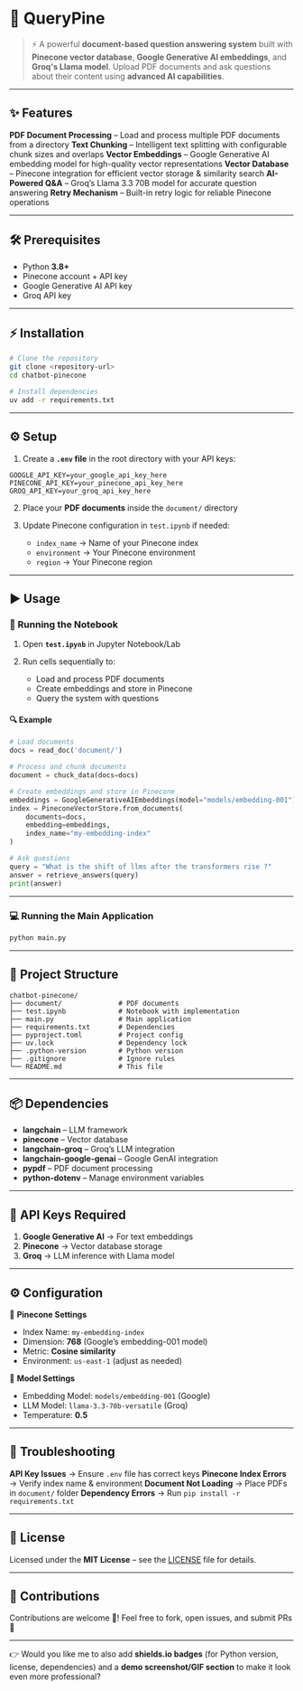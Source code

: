 

# 📘 QueryPine

> ⚡️ A powerful **document-based question answering system** built with **Pinecone vector database**, **Google Generative AI embeddings**, and **Groq's Llama model**.
> Upload PDF documents and ask questions about their content using **advanced AI capabilities**.

---

## ✨ Features

 **PDF Document Processing** – Load and process multiple PDF documents from a directory
 **Text Chunking** – Intelligent text splitting with configurable chunk sizes and overlaps
 **Vector Embeddings** – Google Generative AI embedding model for high-quality vector representations
 **Vector Database** – Pinecone integration for efficient vector storage & similarity search
 **AI-Powered Q\&A** – Groq’s Llama 3.3 70B model for accurate question answering
 **Retry Mechanism** – Built-in retry logic for reliable Pinecone operations

---

## 🛠️ Prerequisites

*  Python **3.8+**
*  Pinecone account + API key
*  Google Generative AI API key
*  Groq API key

---

## ⚡ Installation

```bash
# Clone the repository
git clone <repository-url>
cd chatbot-pinecone

# Install dependencies
uv add -r requirements.txt
```

---

## ⚙️ Setup

1. Create a **`.env` file** in the root directory with your API keys:

```env
GOOGLE_API_KEY=your_google_api_key_here
PINECONE_API_KEY=your_pinecone_api_key_here
GROQ_API_KEY=your_groq_api_key_here
```

2. Place your **PDF documents** inside the `document/` directory
3. Update Pinecone configuration in `test.ipynb` if needed:

   * `index_name` → Name of your Pinecone index
   * `environment` → Your Pinecone environment
   * `region` → Your Pinecone region

---

## ▶️ Usage

### 📓 Running the Notebook

1. Open **`test.ipynb`** in Jupyter Notebook/Lab
2. Run cells sequentially to:

   * Load and process PDF documents
   * Create embeddings and store in Pinecone
   * Query the system with questions

#### 🔍 Example

```python
# Load documents
docs = read_doc('document/')

# Process and chunk documents
document = chuck_data(docs=docs)

# Create embeddings and store in Pinecone
embeddings = GoogleGenerativeAIEmbeddings(model="models/embedding-001")
index = PineconeVectorStore.from_documents(
    documents=docs,
    embedding=embeddings,
    index_name="my-embedding-index"
)

# Ask questions
query = "What is the shift of llms after the transformers rise ?"
answer = retrieve_answers(query)
print(answer)
```

---

### 💻 Running the Main Application

```bash
python main.py
```

---

## 📂 Project Structure

```
chatbot-pinecone/
├── document/              # PDF documents
├── test.ipynb             # Notebook with implementation
├── main.py                # Main application
├── requirements.txt       # Dependencies
├── pyproject.toml         # Project config
├── uv.lock                # Dependency lock
├── .python-version        # Python version
├── .gitignore             # Ignore rules
└── README.md              # This file
```

---

## 📦 Dependencies

*  **langchain** – LLM framework
*  **pinecone** – Vector database
*  **langchain-groq** – Groq’s LLM integration
*  **langchain-google-genai** – Google GenAI integration
*  **pypdf** – PDF document processing
*  **python-dotenv** – Manage environment variables

---

## 🔑 API Keys Required

1. **Google Generative AI** → For text embeddings
2. **Pinecone** → Vector database storage
3. **Groq** → LLM inference with Llama model

---

## ⚙️ Configuration

📌 **Pinecone Settings**

* Index Name: `my-embedding-index`
* Dimension: **768** (Google’s embedding-001 model)
* Metric: **Cosine similarity**
* Environment: `us-east-1` (adjust as needed)

📌 **Model Settings**

* Embedding Model: `models/embedding-001` (Google)
* LLM Model: `llama-3.3-70b-versatile` (Groq)
* Temperature: **0.5**

---

## 🐞 Troubleshooting

 **API Key Issues** → Ensure `.env` file has correct keys
 **Pinecone Index Errors** → Verify index name & environment
 **Document Not Loading** → Place PDFs in `document/` folder
 **Dependency Errors** → Run `pip install -r requirements.txt`

---

## 📜 License

Licensed under the **MIT License** – see the [LICENSE](LICENSE) file for details.

---

## 🤝 Contributions

Contributions are welcome 🎉!
Feel free to fork, open issues, and submit PRs 🚀

---

👉 Would you like me to also add **shields.io badges** (for Python version, license, dependencies) and a **demo screenshot/GIF section** to make it look even more professional?
